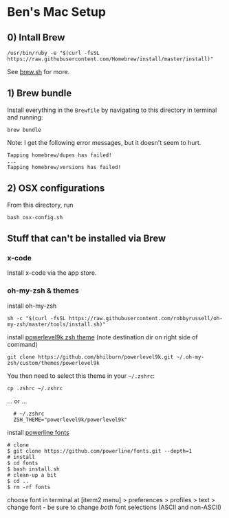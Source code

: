 # Ben's Mac Setup

## 0) Intall Brew

```
/usr/bin/ruby -e "$(curl -fsSL https://raw.githubusercontent.com/Homebrew/install/master/install)"
```

See [brew.sh](https://brew.sh) for more.

## 1) Brew bundle

Install everything in the `Brewfile` by navigating to this directory in terminal and running:

```
brew bundle
```

Note: I get the following error messages, but it doesn't seem to hurt.

```
Tapping homebrew/dupes has failed!
...
Tapping homebrew/versions has failed!
```


## 2) OSX configurations

From this directory, run
```
bash osx-config.sh
```

## Stuff that can't be installed via Brew

### x-code

Install x-code via the app store.

### oh-my-zsh & themes

install oh-my-zsh

```
sh -c "$(curl -fsSL https://raw.githubusercontent.com/robbyrussell/oh-my-zsh/master/tools/install.sh)"
```

install [powerlevel9k zsh theme](https://github.com/bhilburn/powerlevel9k/wiki/Install-Instructions#step-1-install-powerlevel9k) (note destination dir on right side of command)

```
git clone https://github.com/bhilburn/powerlevel9k.git ~/.oh-my-zsh/custom/themes/powerlevel9k
```

You then need to select this theme in your `~/.zshrc`:

```
cp .zshrc ~/.zshrc
```

... or ...

```
  # ~/.zshrc
  ZSH_THEME="powerlevel9k/powerlevel9k"
```

install [powerline fonts](https://github.com/powerline/fonts)

```
# clone
$ git clone https://github.com/powerline/fonts.git --depth=1
# install
$ cd fonts
$ bash install.sh
# clean-up a bit
$ cd ..
$ rm -rf fonts
```

choose font in terminal at [iterm2 menu] > preferences > profiles > text > change font - be sure to change *both* font selections (ASCII and non-ASCII)
